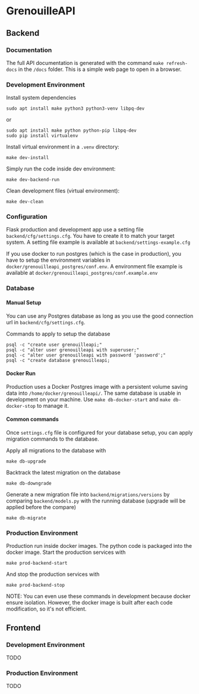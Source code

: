 # GrenouilleAPI

## Backend

### Documentation

The full API documentation is generated with the command `make refresh-docs` in the `/docs` folder.
This is a simple web page to open in a browser.

### Development Environment

Install system dependencies
```
sudo apt install make python3 python3-venv libpq-dev
```
or  
```
sudo apt install make python python-pip libpq-dev
sudo pip install virtualenv
```

Install virtual environment in a `.venv` directory:
```
make dev-install
```

Simply run the code inside dev environment:
```
make dev-backend-run
```

Clean development files (virtual environment):
```
make dev-clean
```

### Configuration

Flask production and development app use a setting file `backend/cfg/settings.cfg`.
You have to create it to match your target system.
A setting file example is available at `backend/settings-example.cfg`


If you use docker to run postgres (which is the case in production), you have to setup the environment variables in `docker/grenouilleapi_postgres/conf.env`.
A environment file example is available at `docker/grenouilleapi_postgres/conf.example.env`

### Database

#### Manual Setup

You can use any Postgres database as long as you use the good connection url in `backend/cfg/settings.cfg`.

Commands to apply to setup the database
```
psql -c "create user grenouilleapi;"
psql -c "alter user grenouilleapi with superuser;"
psql -c "alter user grenouilleapi with password 'password';"
psql -c "create database grenouilleapi;
```

#### Docker Run

Production uses a Docker Postgres image with a persistent volume saving data into `/home/docker/grenouilleapi/`.
The same database is usable in development on your machine. Use `make db-docker-start` and `make db-docker-stop` to manage it.

#### Common commands

Once `settings.cfg` file is configured for your database setup, you can apply migration commands to the database.


Apply all migrations to the database with
```
make db-upgrade
```
Backtrack the latest migration on the database
```
make db-downgrade
```
Generate a new migration file into `backend/migrations/versions` by comparing `backend/models.py` with the running database (upgrade will be applied before the compare)
```
make db-migrate
```

### Production Environment

Production run inside docker images. The python code is packaged into the docker image.
Start the production services with
```
make prod-backend-start
```
And stop the production services with
```
make prod-backend-stop
```

NOTE: You can even use these commands in development because docker ensure isolation.
However, the docker image is built after each code modification, so it's not efficient.

## Frontend
### Development Environment

TODO

### Production Environment

TODO
